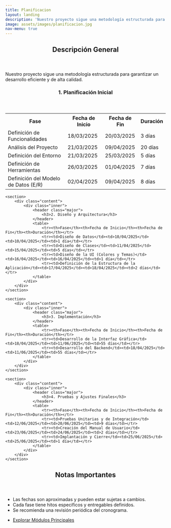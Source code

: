 ```yaml
---
title: Planificacion
layout: landing
description: 'Nuestro proyecto sigue una metodología estructurada para garantizar un desarrollo eficiente y de alta calidad.'
image: assets/images/planificacion.jpg
nav-menu: true
---
```


<!-- Main -->
<div id="main">

<!-- Descripción General -->
<section id="descripcion">
    <div class="inner">
        <header class="major">
            <h2>Descripción General</h2>
        </header>
        <p>Nuestro proyecto sigue una metodología estructurada para garantizar un desarrollo eficiente y de alta calidad.</p>
    </div>
</section>

<!-- Fases del Proyecto -->
<section id="fases" class="spotlights">
    <section>
        <div class="content">
            <div class="inner">
                <header class="major">
                    <h3>1. Planificación Inicial</h3>
                </header>
                <table>
                    <tr><th>Fase</th><th>Fecha de Inicio</th><th>Fecha de Fin</th><th>Duración</th></tr>
                    <tr><td>Definición de Funcionalidades</td><td>18/03/2025</td><td>20/03/2025</td><td>3 días</td></tr>
                    <tr><td>Análisis del Proyecto</td><td>21/03/2025</td><td>09/04/2025</td><td>20 días</td></tr>
                    <tr><td>Definición del Entorno</td><td>21/03/2025</td><td>25/03/2025</td><td>5 días</td></tr>
                    <tr><td>Definición de Herramientas</td><td>26/03/2025</td><td>01/04/2025</td><td>7 días</td></tr>
                    <tr><td>Definición del Modelo de Datos (E/R)</td><td>02/04/2025</td><td>09/04/2025</td><td>8 días</td></tr>
                </table>
            </div>
        </div>
    </section>
    
    <section>
        <div class="content">
            <div class="inner">
                <header class="major">
                    <h3>2. Diseño y Arquitectura</h3>
                </header>
                <table>
                    <tr><th>Fase</th><th>Fecha de Inicio</th><th>Fecha de Fin</th><th>Duración</th></tr>
                    <tr><td>Diseño de Datos</td><td>10/04/2025</td><td>10/04/2025</td><td>1 día</td></tr>
                    <tr><td>Diseño de Clases</td><td>11/04/2025</td><td>15/04/2025</td><td>5 días</td></tr>
                    <tr><td>Diseño de la UI (Colores y Temas)</td><td>16/04/2025</td><td>16/04/2025</td><td>1 día</td></tr>
                    <tr><td>Definición de la Estructura de la Aplicación</td><td>17/04/2025</td><td>18/04/2025</td><td>2 días</td></tr>
                </table>
            </div>
        </div>
    </section>

    <section>
        <div class="content">
            <div class="inner">
                <header class="major">
                    <h3>3. Implementación</h3>
                </header>
                <table>
                    <tr><th>Fase</th><th>Fecha de Inicio</th><th>Fecha de Fin</th><th>Duración</th></tr>
                    <tr><td>Desarrollo de la Interfaz Gráfica</td><td>18/04/2025</td><td>11/06/2025</td><td>55 días</td></tr>
                    <tr><td>Desarrollo del Backend</td><td>18/04/2025</td><td>11/06/2025</td><td>55 días</td></tr>
                </table>
            </div>
        </div>
    </section>

    <section>
        <div class="content">
            <div class="inner">
                <header class="major">
                    <h3>4. Pruebas y Ajustes Finales</h3>
                </header>
                <table>
                    <tr><th>Fase</th><th>Fecha de Inicio</th><th>Fecha de Fin</th><th>Duración</th></tr>
                    <tr><td>Pruebas Unitarias y de Integración</td><td>12/06/2025</td><td>20/06/2025</td><td>9 días</td></tr>
                    <tr><td>Creación del Manual de Usuario</td><td>23/06/2025</td><td>24/06/2025</td><td>2 días</td></tr>
                    <tr><td>Implantación y Cierre</td><td>25/06/2025</td><td>25/06/2025</td><td>1 día</td></tr>
                </table>
            </div>
        </div>
    </section>
</section>

<!-- Notas Importantes -->
<section id="notas">
    <div class="inner">
        <header class="major">
            <h2>Notas Importantes</h2>
        </header>
        <ul>
            <li>Las fechas son aproximadas y pueden estar sujetas a cambios.</li>
            <li>Cada fase tiene hitos específicos y entregables definidos.</li>
            <li>Se recomienda una revisión periódica del cronograma.</li>
        </ul>
        <ul class="actions">
            <li><a href="/modulos/" class="button next">Explorar Módulos Principales</a></li>
        </ul>
    </div>
</section>

</div>